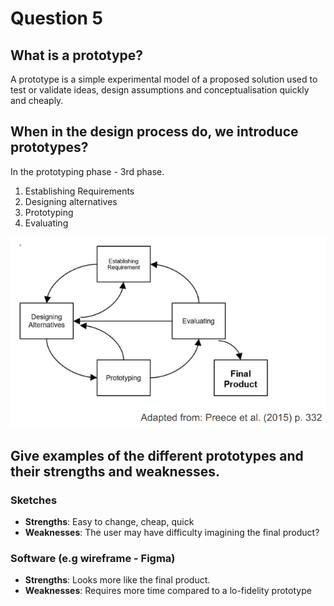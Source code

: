 # Question 5

## What is a prototype? 
A prototype is a simple experimental model of a proposed solution used to test or validate ideas, design assumptions and conceptualisation quickly and cheaply.

## When in the design process do, we introduce prototypes? 
In the prototyping phase - 3rd phase.

1. Establishing Requirements
2. Designing alternatives
3. Prototyping
4. Evaluating

![](figures/process.png)
## Give examples of the different prototypes and their strengths and weaknesses.
### Sketches
- **Strengths**: Easy to change, cheap, quick
- **Weaknesses**: The user may have difficulty imagining the final product?

### Software (e.g wireframe - Figma)
- **Strengths**: Looks more like the final product.
- **Weaknesses**: Requires more time compared to a lo-fidelity prototype
